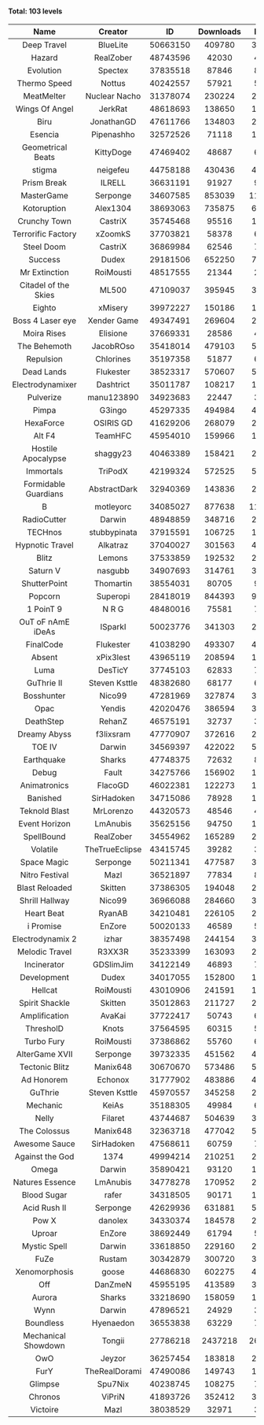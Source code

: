 #### Total: 103 levels

| Name | Creator | ID | Downloads | Likes |
|:---:|:---:|:---:|:---:|:---:|
| Deep Travel | BlueLite | 50663150 | 409780 | 34540
| Hazard | RealZober | 48743596 | 42030 | 4596
| Evolution | Spectex | 37835518 | 87846 | 8831
| Thermo Speed | Nottus | 40242557 | 57921 | 5363
| MeatMelter | Nuclear Nacho | 31378074 | 230224 | 24451
| Wings Of Angel | JerkRat | 48618693 | 138650 | 14831
| Biru | JonathanGD | 47611766 | 134803 | 21035
| Esencia | Pipenashho | 32572526 | 71118 | 10492
| Geometrical Beats | KittyDoge | 47469402 | 48687 | 6356
| stigma | neigefeu | 44758188 | 430436 | 49565
| Prism Break | ILRELL | 36631191 | 91927 | 9698
| MasterGame | Serponge | 34607585 | 853039 | 114563
| Kotoruption | Alex1304 | 38693063 | 735875 | 65414
| Crunchy Town | CastriX | 35745468 | 95516 | 13325
| Terrorific Factory | xZoomkS | 37703821 | 58378 | 6059
| Steel Doom | CastriX | 36869984 | 62546 | 7658
| Success | Dudex | 29181506 | 652250 | 74809
| Mr Extinction | RoiMousti | 48517555 | 21344 | 2484
| Citadel of the Skies | ML500 | 47109037 | 395945 | 31185
| Eighto | xMisery | 39972227 | 150186 | 13198
| Boss 4 Laser eye | Xender Game | 49347491 | 269604 | 23792
| Moira Rises | Elisione | 37669331 | 28586 | 4366
| The Behemoth | JacobROso | 35418014 | 479103 | 55757
| Repulsion | Chlorines | 35197358 | 51877 | 6929
| Dead Lands | Flukester | 38523317 | 570607 | 58213
| Electrodynamixer | Dashtrict | 35011787 | 108217 | 15798
| Pulverize | manu123890 | 34923683 | 22447 | 3586
| Pimpa | G3ingo | 45297335 | 494984 | 40900
| HexaForce | OSIRIS GD | 41629206 | 268079 | 21015
| Alt F4 | TeamHFC | 45954010 | 159966 | 13261
| Hostile Apocalypse | shaggy23 | 40463389 | 158421 | 24445
| Immortals | TriPodX | 42199324 | 572525 | 50326
| Formidable Guardians | AbstractDark | 32940369 | 143836 | 20847
| B | motleyorc | 34085027 | 877638 | 111085
| RadioCutter | Darwin | 48948859 | 348716 | 24449
| TECHnos | stubbypinata | 37915591 | 106725 | 12302
| Hypnotic Travel | Alkatraz | 37040027 | 301563 | 42977
| Blitz | Lemons | 37533859 | 192532 | 23530
| Saturn V | nasgubb | 34907693 | 314761 | 39459
| ShutterPoint | Thomartin | 38554031 | 80705 | 9228
| Popcorn | Superopi | 28418019 | 844393 | 95367
| 1 PoinT 9 | N R G | 48480016 | 75581 | 7500
| OuT oF nAmE iDeAs | ISparkI | 50023776 | 341303 | 26155
| FinalCode | Flukester | 41038290 | 493307 | 48649
| Absent | xPix3lest | 43965119 | 208594 | 18272
| Luma | DesTicY | 37745103 | 62833 | 7970
| GuThrie II | Steven Ksttle | 48382680 | 68177 | 6954
| Bosshunter | Nico99 | 47281969 | 327874 | 30044
| Opac | Yendis | 42020476 | 386594 | 37913
| DeathStep | RehanZ | 46575191 | 32737 | 3733
| Dreamy Abyss | f3lixsram | 47770907 | 372616 | 29248
| TOE IV | Darwin | 34569397 | 422022 | 51076
| Earthquake  | Sharks | 47748375 | 72632 | 8846
| Debug | Fault | 34275766 | 156902 | 19496
| Animatronics | FlacoGD | 46022381 | 122273 | 12599
| Banished | SirHadoken | 34715086 | 78928 | 10106
| Teknold Blast | MrLorenzo | 44320573 | 48546 | 4856
| Event Horizon | LmAnubis | 35625156 | 94750 | 11695
| SpellBound | RealZober | 34554962 | 165289 | 22383
| Volatile | TheTrueEclipse | 43415745 | 39282 | 3991
| Space Magic | Serponge | 50211341 | 477587 | 39350
| Nitro Festival | Mazl | 36521897 | 77834 | 8293
| Blast Reloaded | Skitten | 37386305 | 194048 | 21337
| Shrill Hallway | Nico99 | 36966088 | 284660 | 38386
| Heart Beat | RyanAB | 34210481 | 226105 | 28212
| i Promise | EnZore | 50020133 | 46589 | 5404
| Electrodynamix 2 | izhar | 38357498 | 244154 | 30191
| Melodic Travel | R3XX3R | 35233399 | 163093 | 28586
| Incinerator | GDSlimJim | 34122149 | 46893 | 7129
| Development | Dudex | 34017055 | 152800 | 17539
| Hellcat | RoiMousti | 43010906 | 241591 | 17419
| Spirit Shackle | Skitten | 35012863 | 211727 | 28417
| Amplification | AvaKai | 37722417 | 50743 | 6214
| ThresholD | Knots | 37564595 | 60315 | 5229
| Turbo Fury | RoiMousti | 37386862 | 55760 | 6507
| AlterGame XVII | Serponge | 39732335 | 451562 | 48472
| Tectonic Blitz | Manix648 | 30670670 | 573486 | 58701
| Ad Honorem | Echonox | 31777902 | 483886 | 49636
| GuThrie | Steven Ksttle | 45970557 | 345258 | 26041
| Mechanic | KeiAs | 35188305 | 49984 | 6249
| Nelly | Filaret | 43744687 | 504639 | 35238
| The Colossus | Manix648 | 32363718 | 477042 | 50973
| Awesome Sauce | SirHadoken | 47568611 | 60759 | 7095
| Against the God | 1374 | 49994214 | 210251 | 20087
| Omega | Darwin | 35890421 | 93120 | 11703
| Natures Essence | LmAnubis | 34778278 | 170952 | 22423
| Blood Sugar | rafer | 34318505 | 90171 | 11835
| Acid Rush II | Serponge | 42629936 | 631881 | 53016
| Pow X | danolex | 34330374 | 184578 | 28627
| Uproar | EnZore | 38692449 | 61794 | 5927
| Mystic Spell | Darwin | 33618850 | 229160 | 25980
| FuZe | Rustam | 30342879 | 300720 | 30443
| Xenomorphosis | goose | 44686830 | 602275 | 44165
| Off | DanZmeN | 45955195 | 413589 | 35281
| Aurora | Sharks | 33218690 | 158059 | 16669
| Wynn | Darwin | 47896521 | 24929 | 3142
| Boundless | Hyenaedon | 36553838 | 63229 | 7995
| Mechanical Showdown | Tongii | 27786218 | 2437218 | 264123
| OwO | Jeyzor | 36257454 | 183818 | 20010
| FurY | TheRealDorami | 47490086 | 149743 | 16345
| Glimpse | Spu7Nix | 40238745 | 108275 | 7432
| Chronos | ViPriN | 41893726 | 352412 | 31954
| Victoire | Mazl | 38038529 | 32971 | 3577
